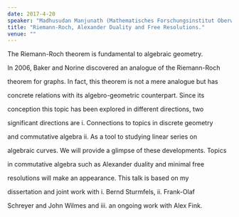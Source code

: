 ```yaml
---
date: 2017-4-20
speaker: "Madhusudan Manjunath (Mathematisches Forschungsinstitut Oberwolfach)"
title: "Riemann-Roch, Alexander Duality and Free Resolutions."
venue: ""
---
```

The Riemann-Roch theorem is fundamental to algebraic geometry.

In 2006, Baker and Norine discovered an analogue of the Riemann-Roch

theorem for graphs. In fact, this theorem is not a mere analogue but has

concrete relations with its algebro-geometric counterpart. Since its

conception this topic has been explored in different directions, two

significant directions are i. Connections to topics in discrete geometry

and commutative algebra ii. As a tool to studying linear series on

algebraic curves. We will provide a glimpse of these developments. Topics

in commutative algebra such as Alexander duality and minimal free

resolutions will make an appearance.  This talk is based on my

dissertation and joint work with i. Bernd Sturmfels, ii. Frank-Olaf

Schreyer and John Wilmes and iii. an ongoing work with Alex Fink.
